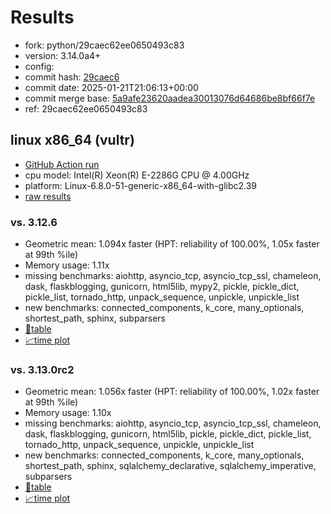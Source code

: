 # Results

- fork: python/29caec62ee0650493c83
- version: 3.14.0a4+
- config: 
- commit hash: [29caec6](https://github.com/python/cpython/commit/29caec6)
- commit date: 2025-01-21T21:06:13+00:00
- commit merge base: [5a9afe23620aadea30013076d64686be8bf66f7e](https://github.com/python/cpython/commit/5a9afe23620aadea30013076d64686be8bf66f7e)
- ref: 29caec62ee0650493c83

## linux x86_64 (vultr)

- [GitHub Action run](https://github.com/facebookexperimental/free-threading-benchmarking/actions/runs/12903010477)
- cpu model: Intel(R) Xeon(R) E-2286G CPU @ 4.00GHz
- platform: Linux-6.8.0-51-generic-x86_64-with-glibc2.39
- [raw results](bm-20250121-vultr-x86_64-python-29caec62ee0650493c83-3.14.0a4%2B-29caec6.json)

### vs. 3.12.6

- Geometric mean: 1.094x faster (HPT: reliability of 100.00%, 1.05x faster at 99th %ile)
- Memory usage: 1.11x
- missing benchmarks: aiohttp, asyncio_tcp, asyncio_tcp_ssl, chameleon, dask, flaskblogging, gunicorn, html5lib, mypy2, pickle, pickle_dict, pickle_list, tornado_http, unpack_sequence, unpickle, unpickle_list
- new benchmarks: connected_components, k_core, many_optionals, shortest_path, sphinx, subparsers
- [📄table](bm-20250121-vultr-x86_64-python-29caec62ee0650493c83-3.14.0a4%2B-29caec6-vs-3.12.6.md)
- [📈time plot](bm-20250121-vultr-x86_64-python-29caec62ee0650493c83-3.14.0a4%2B-29caec6-vs-3.12.6.svg)

### vs. 3.13.0rc2

- Geometric mean: 1.056x faster (HPT: reliability of 100.00%, 1.02x faster at 99th %ile)
- Memory usage: 1.10x
- missing benchmarks: aiohttp, asyncio_tcp, asyncio_tcp_ssl, chameleon, dask, flaskblogging, gunicorn, html5lib, pickle, pickle_dict, pickle_list, tornado_http, unpack_sequence, unpickle, unpickle_list
- new benchmarks: connected_components, k_core, many_optionals, shortest_path, sphinx, sqlalchemy_declarative, sqlalchemy_imperative, subparsers
- [📄table](bm-20250121-vultr-x86_64-python-29caec62ee0650493c83-3.14.0a4%2B-29caec6-vs-3.13.0rc2.md)
- [📈time plot](bm-20250121-vultr-x86_64-python-29caec62ee0650493c83-3.14.0a4%2B-29caec6-vs-3.13.0rc2.svg)

